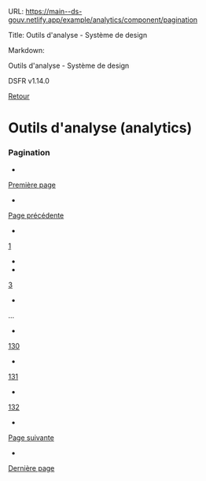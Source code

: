 URL:
https://main--ds-gouv.netlify.app/example/analytics/component/pagination

Title:
Outils d'analyse - Système de design

Markdown:


Outils d'analyse - Système de design


DSFR v1.14.0


[Retour](../)


# Outils d'analyse (analytics)


### Pagination


-
[Première page](../)


-
[Page précédente](../)


-
[1](../)


-


-
[3](../)


-

…


-
[130](../)


-
[131](../)


-
[132](../)


-
[Page suivante](../)


-
[Dernière page](../)